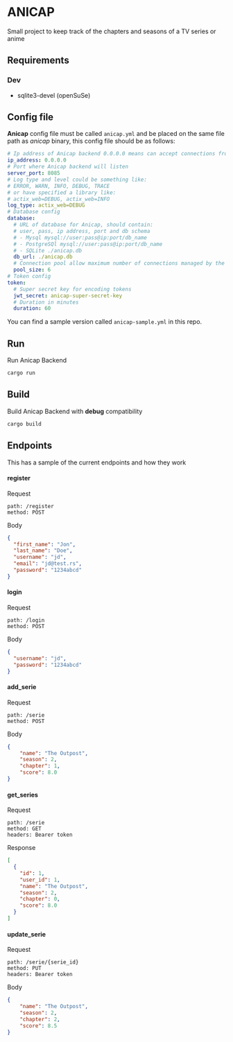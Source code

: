 # ANICAP
Small project to keep track of the chapters and seasons of a TV series or anime


## Requirements

### Dev

- sqlite3-devel (openSuSe)


## Config file

**Anicap** config file must be called `anicap.yml` and be placed on the same file path as *anicap* binary, this config file should be as follows:

```yml
# Ip address of Anicap backend 0.0.0.0 means can accept connections from everywhere
ip_address: 0.0.0.0
# Port where Anicap backend will listen
server_port: 8085
# Log type and level could be something like:
# ERROR, WARN, INFO, DEBUG, TRACE
# or have specified a library like:
# actix_web=DEBUG, actix_web=INFO
log_type: actix_web=DEBUG
# Database config
database:
  # URL of database for Anicap, should contain:
  # user, pass, ip address, port and db schema
  # - Mysql mysql://user:pass@ip:port/db_name
  # - PostgreSQl mysql://user:pass@ip:port/db_name
  # - SQLite ./anicap.db
  db_url: ./anicap.db
  # Connection pool allow maximum number of connections managed by the pool
  pool_size: 6
# Token config
token:
  # Super secret key for encoding tokens
  jwt_secret: anicap-super-secret-key
  # Duration in minutes
  duration: 60
```

You can find a sample version called `anicap-sample.yml` in this repo.

## Run

Run Anicap Backend

```bash
cargo run
```

## Build

Build Anicap Backend with **debug** compatibility

```bash
cargo build
```

## Endpoints

This has a sample of the current endpoints and how they work

#### register

Request

```
path: /register
method: POST
```

Body

```json
{
  "first_name": "Jon",
  "last_name": "Doe",
  "username": "jd",
  "email": "jd@test.rs",
  "password": "1234abcd"
}
```

#### login

Request

```
path: /login
method: POST
```
Body

```json
{
  "username": "jd",
  "password": "1234abcd"
}
```

#### add_serie

Request

```
path: /serie
method: POST
```

Body

```json
{
	"name": "The Outpost",
	"season": 2,
	"chapter": 1,
	"score": 8.0
}
```

#### get_series

Request

```
path: /serie
method: GET
headers: Bearer token
```

Response

```json
[
  {
    "id": 1,
    "user_id": 1,
    "name": "The Outpost",
    "season": 2,
    "chapter": 0,
    "score": 8.0
  }
]
```

#### update_serie

Request

```
path: /serie/{serie_id}
method: PUT
headers: Bearer token
```

Body

```json
{
	"name": "The Outpost",
	"season": 2,
	"chapter": 2,
	"score": 8.5
}
```
